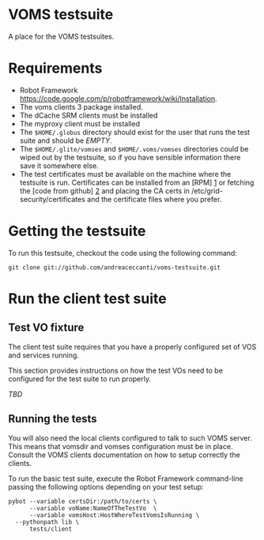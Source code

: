 # VOMS testsuite

A place for the VOMS testsuites.

# Requirements

- Robot Framework https://code.google.com/p/robotframework/wiki/Installation.
- The voms clients 3 package installed.
- The dCache SRM clients must be installed
- The myproxy client must be installed
- The `$HOME/.globus` directory should exist for the user that runs the test suite and should be *EMPTY*.
- The `$HOME/.glite/vomses` and `$HOME/.voms/vomses` directories could be wiped out by the testsuite, so
if you have sensible information there save it somewhere else.
- The test certificates must be available on the machine where the testsuite is run. Certificates
can be installed from an [RPM] [1] or fetching the [code from github] [2] and placing the CA certs
in /etc/grid-security/certificates and the certificate files where you prefer.


# Getting the testsuite 

To run this testsuite, checkout the code using the following command:

    git clone git://github.com/andreaceccanti/voms-testsuite.git


# Run the client test suite 

## Test VO fixture

The client test suite requires that you have a properly configured set of VOS and
services running. 

This section provides instructions on how the test VOs need to be configured
for the test suite to run properly.

*TBD*

## Running the tests

You will also need the local clients configured to talk to such VOMS server. 
This means that vomsdir and vomses configuration must be in place. Consult the VOMS clients documentation
on how to setup correctly the clients.

To run the basic test suite, execute the Robot Framework command-line passing the following options 
depending on your test setup:
    
    pybot --variable certsDir:/path/to/certs \
          --variable voName:NameOfTheTestVo  \
          --variable vomsHost:HostWhereTestVomsIsRunning \
	  --pythonpath lib \
          tests/client

[1]: http://radiohead.cnaf.infn.it:9999/job/test-ca/os=SL5_x86_64/lastSuccessfulBuild/artifact/igi-test-ca/rpmbuild/RPMS/noarch/igi-test-ca-1.0.0-1.sl5.noarch.rpm  "The test certificates RPM package"
[2]: https://github.com/andreaceccanti/test-ca/tree/master/igi-test-ca  "The test certificates on Github"
